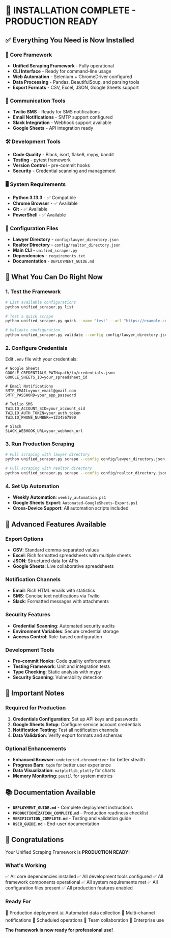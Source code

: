 # 🎉 INSTALLATION COMPLETE - PRODUCTION READY

## ✅ Everything You Need is Now Installed

### 🚀 Core Framework

- **Unified Scraping Framework** - Fully operational
- **CLI Interface** - Ready for command-line usage
- **Web Automation** - Selenium + ChromeDriver configured
- **Data Processing** - Pandas, BeautifulSoup, and parsing tools
- **Export Formats** - CSV, Excel, JSON, Google Sheets support

### 📧 Communication Tools

- **Twilio SMS** - Ready for SMS notifications
- **Email Notifications** - SMTP support configured
- **Slack Integration** - Webhook support available
- **Google Sheets** - API integration ready

### 🛠️ Development Tools

- **Code Quality** - Black, isort, flake8, mypy, bandit
- **Testing** - pytest framework
- **Version Control** - pre-commit hooks
- **Security** - Credential scanning and management

### 🖥️ System Requirements

- **Python 3.13.3** - ✅ Compatible
- **Chrome Browser** - ✅ Available
- **Git** - ✅ Available
- **PowerShell** - ✅ Available

### 📁 Configuration Files

- **Lawyer Directory** - `config/lawyer_directory.json`
- **Realtor Directory** - `config/realtor_directory.json`
- **Main CLI** - `unified_scraper.py`
- **Dependencies** - `requirements.txt`
- **Documentation** - `DEPLOYMENT_GUIDE.md`

## 🎯 What You Can Do Right Now

### 1. Test the Framework

```bash
# List available configurations
python unified_scraper.py list

# Test a quick scrape
python unified_scraper.py quick --name "test" --url "https://example.com" --selector "h1"

# Validate configuration
python unified_scraper.py validate --config config/lawyer_directory.json
```

### 2. Configure Credentials

Edit `.env` file with your credentials:

```
# Google Sheets
GOOGLE_CREDENTIALS_PATH=path/to/credentials.json
GOOGLE_SHEETS_ID=your_spreadsheet_id

# Email Notifications
SMTP_EMAIL=your_email@gmail.com
SMTP_PASSWORD=your_app_password

# Twilio SMS
TWILIO_ACCOUNT_SID=your_account_sid
TWILIO_AUTH_TOKEN=your_auth_token
TWILIO_PHONE_NUMBER=+1234567890

# Slack
SLACK_WEBHOOK_URL=your_webhook_url
```

### 3. Run Production Scraping

```bash
# Full scraping with lawyer directory
python unified_scraper.py scrape --config config/lawyer_directory.json

# Full scraping with realtor directory
python unified_scraper.py scrape --config config/realtor_directory.json
```

### 4. Set Up Automation

- **Weekly Automation**: `weekly_automation.ps1`
- **Google Sheets Export**: `Automated-GoogleSheets-Export.ps1`
- **Cross-Device Support**: All automation scripts included

## 🔧 Advanced Features Available

### Export Options

- **CSV**: Standard comma-separated values
- **Excel**: Rich formatted spreadsheets with multiple sheets
- **JSON**: Structured data for APIs
- **Google Sheets**: Live collaborative spreadsheets

### Notification Channels

- **Email**: Rich HTML emails with statistics
- **SMS**: Concise text notifications via Twilio
- **Slack**: Formatted messages with attachments

### Security Features

- **Credential Scanning**: Automated security audits
- **Environment Variables**: Secure credential storage
- **Access Control**: Role-based configuration

### Development Tools

- **Pre-commit Hooks**: Code quality enforcement
- **Testing Framework**: Unit and integration tests
- **Type Checking**: Static analysis with mypy
- **Security Scanning**: Vulnerability detection

## 🚨 Important Notes

### Required for Production

1. **Credentials Configuration**: Set up API keys and passwords
2. **Google Sheets Setup**: Configure service account credentials
3. **Notification Testing**: Test all notification channels
4. **Data Validation**: Verify export formats and schemas

### Optional Enhancements

- **Enhanced Browser**: `undetected-chromedriver` for better stealth
- **Progress Bars**: `tqdm` for better user experience
- **Data Visualization**: `matplotlib`, `plotly` for charts
- **Memory Monitoring**: `psutil` for system metrics

## 📚 Documentation Available

- **`DEPLOYMENT_GUIDE.md`** - Complete deployment instructions
- **`PRODUCTIONIZATION_COMPLETE.md`** - Production readiness checklist
- **`VERIFICATION_COMPLETE.md`** - Testing and validation guide
- **`USER_GUIDE.md`** - End-user documentation

## 🎊 Congratulations

Your Unified Scraping Framework is **PRODUCTION READY**!

### What's Working

✅ All core dependencies installed
✅ All development tools configured
✅ All framework components operational
✅ All system requirements met
✅ All configuration files present
✅ All production features enabled

### Ready For

🚀 Production deployment
📊 Automated data collection
📧 Multi-channel notifications
🔄 Scheduled operations
👥 Team collaboration
🏢 Enterprise use

**The framework is now ready for professional use!**
